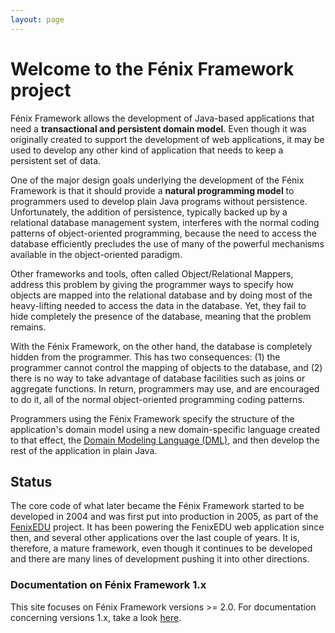 ```yaml
---
layout: page
---
```


# Welcome to the Fénix Framework project

Fénix Framework allows the development of Java-based applications that need a
**transactional and persistent domain model**. Even though it was originally
created to support the development of web applications, it may be used to
develop any other kind of application that needs to keep a persistent set of
data.

One of the major design goals underlying the development of the Fénix
Framework is that it should provide a **natural programming model** to
programmers used to develop plain Java programs without
persistence. Unfortunately, the addition of persistence, typically backed up
by a relational database management system, interferes with the normal coding
patterns of object-oriented programming, because the need to access the
database efficiently precludes the use of many of the powerful mechanisms
available in the object-oriented paradigm.

Other frameworks and tools, often called Object/Relational Mappers, address
this problem by giving the programmer ways to specify how objects are mapped
into the relational database and by doing most of the heavy-lifting needed to
access the data in the database. Yet, they fail to hide completely the
presence of the database, meaning that the problem remains.

With the Fénix Framework, on the other hand, the database is completely hidden
from the programmer. This has two consequences: (1) the programmer cannot
control the mapping of objects to the database, and (2) there is no way to
take advantage of database facilities such as joins or aggregate functions. In
return, programmers may use, and are encouraged to do it, all of the normal
object-oriented programming coding patterns.

Programmers using the Fénix Framework specify the structure of the
application's domain model using a new domain-specific language created to
that effect, the [Domain Modeling Language (DML)][DML], and then develop the
rest of the application in plain Java.

## Status

The core code of what later became the Fénix Framework started to be developed
in 2004 and was first put into production in 2005, as part of the
[FenixEDU][FenixEDU] project. It has been powering the FenixEDU web
application since then, and several other applications over the last couple of
years. It is, therefore, a mature framework, even though it continues to be
developed and there are many lines of development pushing it into other
directions.

### Documentation on Fénix Framework 1.x

This site focuses on Fénix Framework versions >= 2.0. For documentation
concerning versions 1.x, take a look [here][FF1.x].


[FenixEDU]: http://www.fenixedu.org
[DML]: DML.html
[FF1.x]: https://fenix-ashes.ist.utl.pt/trac/fenix-framework
